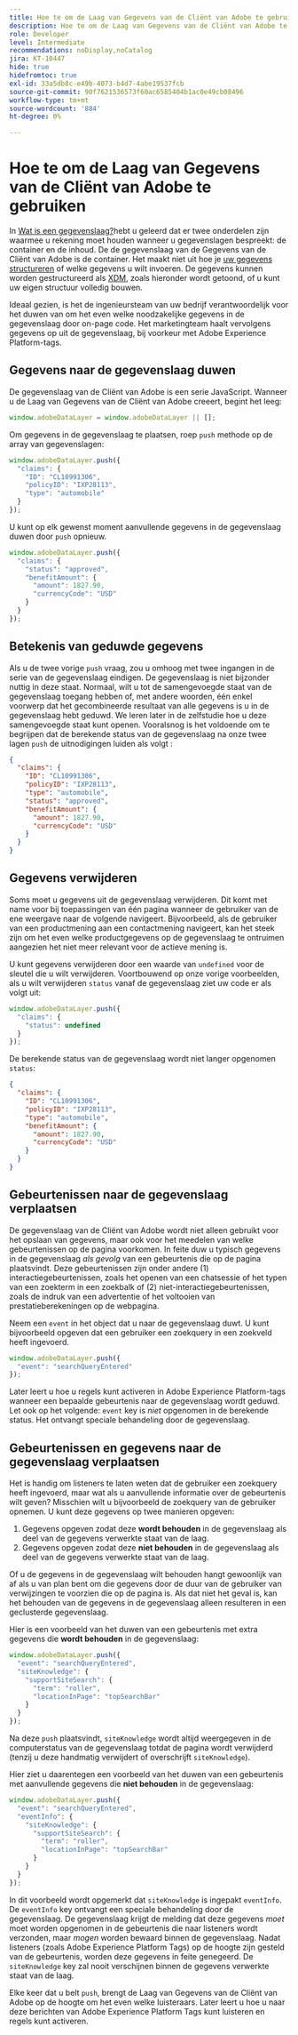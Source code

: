 ```yaml
---
title: Hoe te om de Laag van Gegevens van de Cliënt van Adobe te gebruiken
description: Hoe te om de Laag van Gegevens van de Cliënt van Adobe te gebruiken
role: Developer
level: Intermediate
recommendations: noDisplay,noCatalog
jira: KT-10447
hide: true
hidefromtoc: true
exl-id: 33a5db8c-e49b-4073-b4d7-4abe19537fcb
source-git-commit: 90f7621536573f60ac6585404b1ac0e49cb08496
workflow-type: tm+mt
source-wordcount: '884'
ht-degree: 0%

---
```


# Hoe te om de Laag van Gegevens van de Cliënt van Adobe te gebruiken

In [Wat is een gegevenslaag?](whats-a-data-layer.md)hebt u geleerd dat er twee onderdelen zijn waarmee u rekening moet houden wanneer u gegevenslagen bespreekt: de container en de inhoud. De de gegevenslaag van de Gegevens van de Cliënt van Adobe is de container. Het maakt niet uit hoe je [uw gegevens structureren](../structuring-your-data.md) of welke gegevens u wilt invoeren. De gegevens kunnen worden gestructureerd als [XDM](../structuring-your-data.md#xdm), zoals hieronder wordt getoond, of u kunt uw eigen structuur volledig bouwen.

Ideaal gezien, is het de ingenieursteam van uw bedrijf verantwoordelijk voor het duwen van om het even welke noodzakelijke gegevens in de gegevenslaag door on-page code. Het marketingteam haalt vervolgens gegevens op uit de gegevenslaag, bij voorkeur met Adobe Experience Platform-tags.

## Gegevens naar de gegevenslaag duwen

De gegevenslaag van de Cliënt van Adobe is een serie JavaScript. Wanneer u de Laag van Gegevens van de Cliënt van Adobe creeert, begint het leeg:

```js
window.adobeDataLayer = window.adobeDataLayer || [];
```

Om gegevens in de gegevenslaag te plaatsen, roep `push` methode op de array van gegevenslagen:

```js
window.adobeDataLayer.push({
  "claims": {
    "ID": "CL10991306",
    "policyID": "IXP28113",
    "type": "automobile"
  }
});
```

U kunt op elk gewenst moment aanvullende gegevens in de gegevenslaag duwen door `push` opnieuw.

```js
window.adobeDataLayer.push({
  "claims": {
    "status": "approved",
    "benefitAmount": {
      "amount": 1827.90,
      "currencyCode": "USD"
    }
  }
});
```

## Betekenis van geduwde gegevens

Als u de twee vorige `push` vraag, zou u omhoog met twee ingangen in de serie van de gegevenslaag eindigen. De gegevenslaag is niet bijzonder nuttig in deze staat. Normaal, wilt u tot de samengevoegde staat van de gegevenslaag toegang hebben of, met andere woorden, één enkel voorwerp dat het gecombineerde resultaat van alle gegevens is u in de gegevenslaag hebt geduwd. We leren later in de zelfstudie hoe u deze samengevoegde staat kunt openen. Vooralsnog is het voldoende om te begrijpen dat de berekende status van de gegevenslaag na onze twee lagen `push` de uitnodigingen luiden als volgt :

```json
{
  "claims": {
    "ID": "CL10991306",
    "policyID": "IXP28113",
    "type": "automobile",
    "status": "approved",
    "benefitAmount": {
      "amount": 1827.90,
      "currencyCode": "USD"
    }
  }
}
```

## Gegevens verwijderen

Soms moet u gegevens uit de gegevenslaag verwijderen. Dit komt met name voor bij toepassingen van één pagina wanneer de gebruiker van de ene weergave naar de volgende navigeert. Bijvoorbeeld, als de gebruiker van een productmening aan een contactmening navigeert, kan het steek zijn om het even welke productgegevens op de gegevenslaag te ontruimen aangezien het niet meer relevant voor de actieve mening is.

U kunt gegevens verwijderen door een waarde van `undefined` voor de sleutel die u wilt verwijderen. Voortbouwend op onze vorige voorbeelden, als u wilt verwijderen `status` vanaf de gegevenslaag ziet uw code er als volgt uit:

```js
window.adobeDataLayer.push({
  "claims": {
    "status": undefined
  }
});
```

De berekende status van de gegevenslaag wordt niet langer opgenomen `status`:

```json
{
  "claims": {
    "ID": "CL10991306",
    "policyID": "IXP28113",
    "type": "automobile",
    "benefitAmount": {
      "amount": 1827.90,
      "currencyCode": "USD"
    }
  }
}
```

## Gebeurtenissen naar de gegevenslaag verplaatsen

De gegevenslaag van de Cliënt van Adobe wordt niet alleen gebruikt voor het opslaan van gegevens, maar ook voor het meedelen van welke gebeurtenissen op de pagina voorkomen. In feite duw u typisch gegevens in de gegevenslaag _als gevolg_ van een gebeurtenis die op de pagina plaatsvindt. Deze gebeurtenissen zijn onder andere (1) interactiegebeurtenissen, zoals het openen van een chatsessie of het typen van een zoekterm in een zoekbalk of (2) niet-interactiegebeurtenissen, zoals de indruk van een advertentie of het voltooien van prestatieberekeningen op de webpagina.

Neem een `event` in het object dat u naar de gegevenslaag duwt. U kunt bijvoorbeeld opgeven dat een gebruiker een zoekquery in een zoekveld heeft ingevoerd.

```js
window.adobeDataLayer.push({
  "event": "searchQueryEntered"
});
```

Later leert u hoe u regels kunt activeren in Adobe Experience Platform-tags wanneer een bepaalde gebeurtenis naar de gegevenslaag wordt geduwd. Let ook op het volgende: `event` key is _niet_ opgenomen in de berekende status. Het ontvangt speciale behandeling door de gegevenslaag.

## Gebeurtenissen en gegevens naar de gegevenslaag verplaatsen

Het is handig om listeners te laten weten dat de gebruiker een zoekquery heeft ingevoerd, maar wat als u aanvullende informatie over de gebeurtenis wilt geven? Misschien wilt u bijvoorbeeld de zoekquery van de gebruiker opnemen. U kunt deze gegevens op twee manieren opgeven:

1. Gegevens opgeven zodat deze **wordt behouden** in de gegevenslaag als deel van de gegevens verwerkte staat van de laag.
2. Gegevens opgeven zodat deze **niet behouden** in de gegevenslaag als deel van de gegevens verwerkte staat van de laag.

Of u de gegevens in de gegevenslaag wilt behouden hangt gewoonlijk van af als u van plan bent om die gegevens door de duur van de gebruiker van verwijzingen te voorzien die op de pagina is. Als dat niet het geval is, kan het behouden van de gegevens in de gegevenslaag alleen resulteren in een geclusterde gegevenslaag.

Hier is een voorbeeld van het duwen van een gebeurtenis met extra gegevens die **wordt behouden** in de gegevenslaag:

```js
window.adobeDataLayer.push({
  "event": "searchQueryEntered",
  "siteKnowledge": {
    "supportSiteSearch": {
      "term": "roller",
      "locationInPage": "topSearchBar"
    }
  }
});
```

Na deze `push` plaatsvindt, `siteKnowledge` wordt altijd weergegeven in de computerstatus van de gegevenslaag totdat de pagina wordt verwijderd (tenzij u deze handmatig verwijdert of overschrijft `siteKnowledge`).

Hier ziet u daarentegen een voorbeeld van het duwen van een gebeurtenis met aanvullende gegevens die **niet behouden** in de gegevenslaag:

```js
window.adobeDataLayer.push({
  "event": "searchQueryEntered",
  "eventInfo": {
    "siteKnowledge": {
      "supportSiteSearch": {
        "term": "roller",
        "locationInPage": "topSearchBar"
      }
    }
  }
});
```

In dit voorbeeld wordt opgemerkt dat `siteKnowledge` is ingepakt `eventInfo`. De `eventInfo` key ontvangt een speciale behandeling door de gegevenslaag. De gegevenslaag krijgt de melding dat deze gegevens _moet_ moet worden opgenomen in de gebeurtenis die naar listeners wordt verzonden, maar _mogen_ worden bewaard binnen de gegevenslaag. Nadat listeners (zoals Adobe Experience Platform Tags) op de hoogte zijn gesteld van de gebeurtenis, worden deze gegevens in feite genegeerd. De `siteKnowledge` key zal nooit verschijnen binnen de gegevens verwerkte staat van de laag.

Elke keer dat u belt `push`, brengt de Laag van Gegevens van de Cliënt van Adobe op de hoogte om het even welke luisteraars. Later leert u hoe u naar deze berichten van Adobe Experience Platform Tags kunt luisteren en regels kunt activeren.
